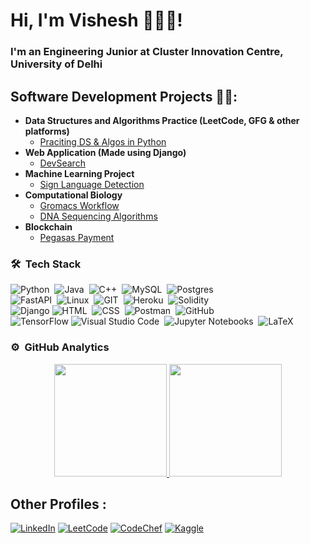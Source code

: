 <h1>Hi, I'm Vishesh 👨🏻‍💻!</h1>
<h3> I'm an Engineering Junior at Cluster Innovation Centre, University of Delhi </h3>

<h2> Software Development Projects 👨‍💻:</h2>

- <b>Data Structures and Algorithms Practice (LeetCode, GFG & other platforms)</b>
  - [Praciting DS & Algos in Python](https://github.com/visheshsinha/dsa-python)
- <b>Web Application (Made using Django)</b>
  - [DevSearch](https://github.com/visheshsinha/devSearch-webapp)
- <b>Machine Learning Project</b>
  - [Sign Language Detection](https://github.com/visheshsinha/SignLanguageDetection_Prototype)
- <b>Computational Biology</b>
  - [Gromacs Workflow](https://github.com/visheshsinha/gromacs-workflow)
  - [DNA Sequencing Algorithms](https://github.com/visheshsinha/DNA-Sequencing)
- <b>Blockchain</b>
  - [Pegasas Payment](https://github.com/visheshsinha/pegasasPayment)

### 🛠 &nbsp;Tech Stack

![Python](https://img.shields.io/badge/-Python-05122A?style=flat&logo=python)&nbsp; ![Java](https://img.shields.io/badge/-Java-05122A?style=flat&logo=Java&logoColor=A8B9CC)&nbsp; ![C++](https://img.shields.io/badge/-C++-05122A?style=flat&logo=C%2B%2B&logoColor=00599C)&nbsp; ![MySQL](https://img.shields.io/badge/-MySQL-05122A?style=flat&logo=mysql)&nbsp; ![Postgres](https://img.shields.io/badge/-Postgres-05122A?style=flat&logo=postgresql)&nbsp;  
![FastAPI](https://img.shields.io/badge/-FastAPI-05122A?style=flat&logo=fastapi)&nbsp; ![Linux](https://img.shields.io/badge/-Linux-05122A?style=flat&logo=linux)&nbsp; ![GIT](https://img.shields.io/badge/-GIT-05122A?style=flat&logo=git)&nbsp; ![Heroku](https://img.shields.io/badge/-Heroku-05122A?style=flat&logo=heroku)&nbsp; ![Solidity](https://img.shields.io/badge/-Solidity-05122A?style=flat&logo=solidity)&nbsp;  
![Django](https://img.shields.io/badge/-Django-05122A?style=flat&logo=django&logoColor=563D7C) ![HTML](https://img.shields.io/badge/-HTML-05122A?style=flat&logo=HTML5)&nbsp; ![CSS](https://img.shields.io/badge/-CSS-05122A?style=flat&logo=CSS3&logoColor=1572B6)&nbsp; ![Postman](https://img.shields.io/badge/-Postman-05122A?style=flat&logo=postman)&nbsp; ![GitHub](https://img.shields.io/badge/-GitHub-05122A?style=flat&logo=github)&nbsp;  
![TensorFlow](https://img.shields.io/badge/-TensorFlow-05122A?style=flat&logo=TensorFlow) ![Visual Studio Code](https://img.shields.io/badge/-Visual%20Studio%20Code-05122A?style=flat&logo=visual-studio-code&logoColor=007ACC)&nbsp; ![Jupyter Notebooks](https://img.shields.io/badge/-Jupyter-05122A?style=flat&logo=Jupyter)&nbsp; ![LaTeX](https://img.shields.io/badge/-Latex-05122A?style=flat&logo=latex)&nbsp;

### ⚙️ &nbsp;GitHub Analytics

<p align="center">
<a href="https://github.com/visheshsinha">
  <img height="180em" src="https://github-readme-stats-eight-theta.vercel.app/api?username=visheshsinha&show_icons=true&theme=algolia&include_all_commits=true&count_private=true"/>
  <img height="180em" src="https://github-readme-stats-eight-theta.vercel.app/api/top-langs/?username=visheshsinha&layout=compact&langs_count=8&theme=algolia"/>
</a>
</p>

<h2> Other Profiles :</h2>

[![LinkedIn](https://img.shields.io/badge/linkedin-%230077B5.svg?style=for-the-badge&logo=linkedin&logoColor=white)](https://www.linkedin.com/in/visheshsinha/) [![LeetCode](https://img.shields.io/badge/LeetCode-000000?style=for-the-badge&logo=LeetCode&logoColor=#d16c06)](https://leetcode.com/visheshsinha/) [![CodeChef](https://img.shields.io/badge/CodeChef-%23964B00.svg?style=for-the-badge&logo=CodeChef&logoColor=white)](https://www.codechef.com/users/visheshsinha) [![Kaggle](https://img.shields.io/badge/Kaggle-035a7d?style=for-the-badge&logo=kaggle&logoColor=white)](https://www.kaggle.com/visheshsinha/competitions?tab=completed)

<!-- [<img align="left" alt="VisheshSinha | LinkedIn" width="22px" src="https://cdn.jsdelivr.net/npm/simple-icons@v3/icons/linkedin.svg" />][LinkedIn]
[<img align="left" alt="VisheshSinha | LeetCode" width="22px" src="https://www.svgrepo.com/show/341985/leetcode.svg" />][LeetCode]
[<img align="left" alt="VisheshSinha | CodeChef" width="22px" src="https://www.svgrepo.com/show/305880/codechef.svg" />][CodeChef]
[<img align="left" alt="VisheshSinha | Kaggle" width="22px" src="https://www.svgrepo.com/show/341957/kaggle.svg" />][Kaggle]

[CodeChef]: https://www.codechef.com/users/visheshsinha
[Kaggle]: https://www.kaggle.com/visheshsinha/competitions?tab=completed
[LeetCode]: https://leetcode.com/visheshsinha/
[LinkedIn]: https://www.linkedin.com/in/visheshsinha/ -->


<!--
**visheshsinha/visheshsinha** is a ✨ _special_ ✨ repository because its `README.md` (this file) appears on your GitHub profile.

Here are some ideas to get you started:

- 🔭 I’m currently working on ...
- 🌱 I’m currently learning ...
- 👯 I’m looking to collaborate on ...
- 🤔 I’m looking for help with ...
- 💬 Ask me about ...
- 📫 How to reach me: ...
- 😄 Pronouns: ...
- ⚡ Fun fact: ...
-->
